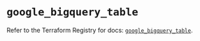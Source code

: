 # `google_bigquery_table`

Refer to the Terraform Registry for docs: [`google_bigquery_table`](https://registry.terraform.io/providers/hashicorp/google/5.16.0/docs/resources/bigquery_table).
